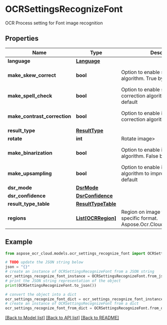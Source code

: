 # OCRSettingsRecognizeFont

OCR Process setting for Font image recognition

## Properties

Name | Type | Description | Notes
------------ | ------------- | ------------- | -------------
**language** | [**Language**](Language.md) |  | [optional] 
**make_skew_correct** | **bool** | Option to enable skew correction algorithm. True by default | [optional] [default to True]
**make_spell_check** | **bool** | Option to enable spell checking and correction algorithm. False by default | [optional] [default to False]
**make_contrast_correction** | **bool** | Option to enable image contrast correction algorithm. True by default | [optional] [default to False]
**result_type** | [**ResultType**](ResultType.md) |  | [optional] 
**rotate** | **int** | Rotate image&gt; | [optional] 
**make_binarization** | **bool** | Option to enable image binarization algorithm. False by default | [optional] [default to True]
**make_upsampling** | **bool** | Option to enable image up-sampling algorithm to improve quality. True by default | [optional] [default to False]
**dsr_mode** | [**DsrMode**](DsrMode.md) |  | [optional] 
**dsr_confidence** | [**DsrConfidence**](DsrConfidence.md) |  | [optional] 
**result_type_table** | [**ResultTypeTable**](ResultTypeTable.md) |  | [optional] 
**regions** | [**List[OCRRegion]**](OCRRegion.md) | Region on image to recognize in specific format. Aspose.Ocr.Cloud.Public.OCRRegion | [optional] 

## Example

```python
from aspose_ocr_cloud.models.ocr_settings_recognize_font import OCRSettingsRecognizeFont

# TODO update the JSON string below
json = "{}"
# create an instance of OCRSettingsRecognizeFont from a JSON string
ocr_settings_recognize_font_instance = OCRSettingsRecognizeFont.from_json(json)
# print the JSON string representation of the object
print(OCRSettingsRecognizeFont.to_json())

# convert the object into a dict
ocr_settings_recognize_font_dict = ocr_settings_recognize_font_instance.to_dict()
# create an instance of OCRSettingsRecognizeFont from a dict
ocr_settings_recognize_font_from_dict = OCRSettingsRecognizeFont.from_dict(ocr_settings_recognize_font_dict)
```
[[Back to Model list]](../README.md#documentation-for-models) [[Back to API list]](../README.md#documentation-for-api-endpoints) [[Back to README]](../README.md)


